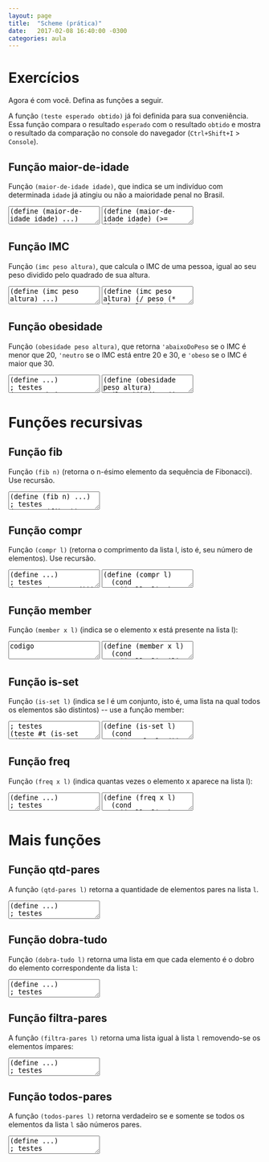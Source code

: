 ```yaml
---
layout: page
title:  "Scheme (prática)"
date:   2017-02-08 16:40:00 -0300
categories: aula
---
```


# Exercícios

Agora é com você. Defina as funções a seguir.

A função `(teste esperado obtido)` já foi definida para sua conveniência. Essa função compara o resultado `esperado` com o resultado `obtido` e mostra o resultado da comparação no console do navegador (`Ctrl+Shift+I` > `Console`).

## Função maior-de-idade

Função `(maior-de-idade idade)`, que indica se um indivíduo com determinada `idade` já atingiu ou não a maioridade penal no Brasil.

<textarea class="code lang-scheme">
(define (maior-de-idade idade) ...)
; testes
(teste #t (maior-de-idade 25))
(teste #f (maior-de-idade 15))
</textarea>

<textarea class="answer">
(define (maior-de-idade idade) (>= idade 18))
(teste #t (maior-de-idade 25))
(teste #f (maior-de-idade 15))
</textarea>

## Função IMC

Função `(imc peso altura)`, que calcula o IMC de uma pessoa, igual ao seu peso dividido pelo quadrado de sua altura.

<textarea class="code lang-scheme">
(define (imc peso altura) ...)
; testes
(teste 23.148148148148145 (imc 75 1.80))
(teste 30.864197530864196 (imc 100 1.80))
(teste 15.495867768595039 (imc 75 2.20))
</textarea>

<textarea class="answer">
(define (imc peso altura) (/ peso (* altura altura)))
; testes
(teste 23.148148148148145 (imc 75 1.80))
(teste 30.864197530864196 (imc 100 1.80))
(teste 15.495867768595039 (imc 75 2.20))
</textarea>

## Função obesidade

Função `(obesidade peso altura)`, que retorna `'abaixoDoPeso` se o IMC é menor que 20, `'neutro` se o IMC está entre 20 e 30, e `'obeso` se o IMC é maior que 30.

<textarea class="code lang-scheme">
(define ...)
; testes
(teste 'abaixoDoPeso (obesidade 40 1.80))
(teste 'neutro (obesidade 75 1.80))
(teste 'obeso (obesidade 100 1.80))
</textarea>

<textarea class="answer">
(define (obesidade peso altura)
  (let ((indice (imc peso altura)))
    (cond
     ((< (imc peso altura) 20) 'abaixoDoPeso)
     ((< (imc peso altura) 30) 'neutro)
     (else 'obeso))))
; testes
(teste 'abaixoDoPeso (obesidade 40 1.80))
(teste 'neutro (obesidade 75 1.80))
(teste 'obeso (obesidade 100 1.80))
</textarea>

# Funções recursivas

## Função fib

Função `(fib n)` (retorna o n-ésimo elemento da sequência de Fibonacci). Use recursão.

<textarea class="code lang-scheme">
(define (fib n) ...)
; testes
(teste 1 (fib 1))
(teste 1 (fib 2))
(teste 2 (fib 3))
(teste 3 (fib 4))
(teste 5 (fib 5))
(teste 8 (fib 6))
</textarea>

## Função compr

Função `(compr l)` (retorna o comprimento da lista l, isto é, seu número de elementos). Use recursão.

<textarea class="code lang-scheme">
(define ...)
; testes
(teste 0 (compr '()))
(teste 1 (compr '(1)))
(teste 3 (compr '(1 2 3)))
</textarea>

<textarea class="answer">
(define (compr l)
  (cond
    ((null? l) 0)
    (else (+ 1 (compr (cdr l))))))
; testes
(teste 0 (compr '()))
(teste 1 (compr '(1)))
(teste 3 (compr '(1 2 3)))
</textarea>

## Função member

Função `(member x l)` (indica se o elemento x está presente na lista l):

<textarea class="code lang-scheme">
codigo
</textarea>

<textarea class="answer">
(define (member x l)
  (cond
    ((null? l) Nil)
    ((equal? (car l) x) #t)
    (#t (member x (cdr l)))))

(teste #t (member 2 '(1 2 3 4)))
</textarea>

## Função is-set

Função `(is-set l)` (indica se l é um conjunto, isto é, uma lista na qual todos os elementos são distintos) -- use a função member:

<!-- 
(define (is-set l) 
  (cond
    ((equal? l '()) #t)
    (else
      (and
        (is-set (cdr l))
        (not (member (car l) (cdr l)))))))
 -->

<textarea class="code lang-scheme">
; testes
(teste #t (is-set '()))
(teste #t (is-set '(1)))
(teste #t (is-set '(1 2 3)))
(teste #f (is-set '(1 1 2)))
(teste #f (is-set '(1 2 1)))
(teste #f (is-set '(1 2 3 2 5)))
</textarea>

<textarea class="answer">
(define (is-set l) 
  (cond
    ((equal? l '()) #t)
    (else
      (and
        (is-set (cdr l))
        (not (member (car l) (cdr l)))))))
; testes
(teste #t (is-set '()))
(teste #t (is-set '(1)))
(teste #t (is-set '(1 2 3)))
(teste #f (is-set '(1 1 2)))
(teste #f (is-set '(1 2 1)))
(teste #f (is-set '(1 2 3 2 5)))
</textarea>

## Função freq

Função `(freq x l)` (indica quantas vezes o elemento x aparece na lista l):

<textarea class="code lang-scheme">
(define ...)
; testes
; ...
</textarea>

<textarea class="answer">
(define (freq x l)
  (cond
    ((null? l) 0)
    ((equal? (car l) x) (+ 1 (freq x (cdr l))))
    (#t (freq x (cdr l)))))
; testes
(teste 2 (freq 'b '(a b a b)))
</textarea>

# Mais funções

## Função qtd-pares

A função `(qtd-pares l)` retorna a quantidade de elementos pares na lista `l`.

<textarea class="code lang-scheme">
(define ...)
; testes
; ...
</textarea>

## Função dobra-tudo

Função `(dobra-tudo l)` retorna uma lista em que cada elemento é o dobro do elemento correspondente da lista `l`:

<textarea class="code lang-scheme">
(define ...)
; testes
; ...
</textarea>

## Função filtra-pares

A função `(filtra-pares l)` retorna uma lista igual à lista `l` removendo-se os elementos ímpares:

<textarea class="code lang-scheme">
(define ...)
; testes
; ...
</textarea>

## Função todos-pares

A função `(todos-pares l)` retorna verdadeiro se e somente se todos os elementos da lista `l` são números pares.

<textarea class="code lang-scheme">
(define ...)
; testes
; ...
</textarea>

